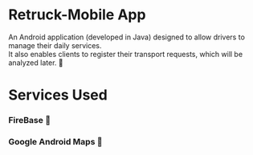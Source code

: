 # **Retruck-Mobile App**  
An Android application (developed in Java) designed to allow drivers to manage their daily services.  
It also enables clients to register their transport requests, which will be analyzed later. :iphone:  

# **Services Used**  
### FireBase :blue_book:  
### Google Android Maps :postbox:  
